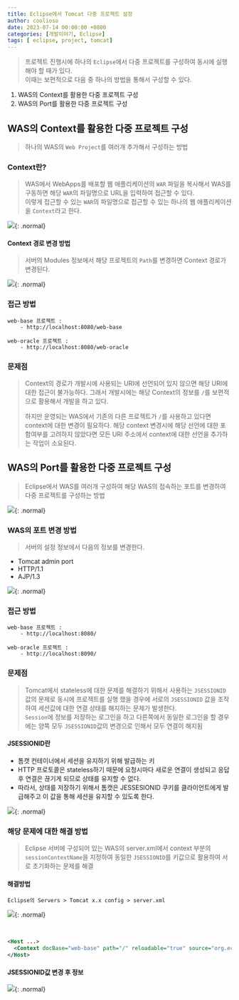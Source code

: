 ```yaml
---
title: Eclipse에서 Tomcat 다중 프로젝트 설정
author: coolioso
date: 2023-07-14 00:00:00 +0800
categories: [개발이야기, Eclipse]
tags: [ eclipse, project, tomcat]
---
```


> 프로젝트 진행시에 하나의 `Eclipse`에서 다중 프로젝트를 구성하여 동시에 실행해야 할 때가 있다.  
> 이때는 보편적으로 다음 중 하나의 방법을 통해서 구성할 수 있다.

1. WAS의 Context를 활용한 다중 프로젝트 구성
2. WAS의 Port를 활용한 다중 프로젝트 구성

## WAS의 Context를 활용한 다중 프로젝트 구성

> 하나의 WAS의 `Web Project`를 여러개 추가해서 구성하는 방법


### Context란?

> WAS에서 WebApps를 배포할 웹 애플리케이션의 `WAR` 파일을 복사해서 WAS를 구동하면 해당 `WAR`의 파일명으로 URL을 입력하여 접근할 수 있다.  
> 이렇게 접근할 수 있는 `WAR`의 파일명으로 접근할 수 있는 하나의 웹 애플리케이션을 `Context`라고 한다.

![](../cms-assets/posts/20230714/Eclipse-Tomcat-Step1.png){: .normal}



#### Context 경로 변경 방법

> 서버의 Modules 정보에서 해당 프로젝트의 `Path`를 변경하면 Context 경로가 변경된다.

![](../cms-assets/posts/20230714/Eclipse-Tomcat-Step2.png){: .normal}

### 접근 방법

```
web-base 프로젝트 : 
    - http://localhost:8080/web-base

web-oracle 프로젝트 :
    - http://localhost:8080/web-oracle
```

### 문제점

> Context의 경로가 개발시에 사용되는 URI에 선언되어 있지 않으면 해당 URI에 대한 접근이 불가능하다.
> 그래서 개발시에는 해당 Context의 정보를 `/`를 보편적으로 활용해서 개발을 하고 있다.
>
> 하지만 운영되는 WAS에서 기존의 다른 프로젝트가 `/`를 사용하고 있다면 context에 대한 변경이 필요하다.
> 해당 context 변경시에 해당 선언에 대한 포함여부를 고려하지 않았다면 모든 URI 주소에서 context에 대한 선언을 추가하는 작업이 소요된다.



## WAS의 Port를 활용한 다중 프로젝트 구성

> Eclipse에서 WAS를 여러개 구성하여 해당 WAS의 접속하는 포트를 변경하여 다중 프로젝트를 구성하는 방법

![](../cms-assets/posts/20230714/Eclipse-Tomcat-Step3.png){: .normal}



### WAS의 포트 변경 방법

> 서버의 설정 정보에서 다음의 정보를 변경한다.

- Tomcat admin port
- HTTP/1.1
- AJP/1.3

![](../cms-assets/posts/20230714/Eclipse-Tomcat-Step4.png){: .normal}



### 접근 방법

```
web-base 프로젝트 : 
    - http://localhost:8080/

web-oracle 프로젝트 :
    - http://localhost:8090/
```



### 문제점

> Tomcat에서 stateless에 대한 문제를 해결하기 위해서 사용하는 `JSESSIONID` 값의 문제로 동시에 프로젝트를 실행 했을 경우에 서로의 `JSESSIONID` 값을 조작하여 세션값에 대한 연결 상태를 해지하는 문제가 발생한다.  
> `Session`에 정보를 저장하는 로그인을 하고 다른쪽에서 동일한 로그인을 할 경우에는 양쪽 모두 `JSESSIONID`값의 변경으로 인해서 모두 연결이 해지됨

#### JSESSIONID란

- 톰캣 컨테이너에서 세션을 유지하기 위해 발급하는 키
- HTTP 프로토콜은 stateless하기 때문에 요청시마다 새로운 연결이 생성되고 응답후 연결은 끊기게 되므로 상태를 유지할 수 없다.
- 따라서, 상태를 저장하기 위해서 톰캣은 JESSESIONID 쿠키를 클라이언트에게 발급해주고 이 값을 통해 세션을 유지할 수 있도록 한다.

![](../cms-assets/posts/20230714/Eclipse-Tomcat-Step5.png){: .normal}

### 해당 문제에 대한 해결 방법

> Eclipse 서버에 구성되어 있는 WAS의 server.xml에서 context 부분의 `sessionContextName`을 지정하여 동일한 `JSESSIONID`를 키값으로 활용하여 서로 초기화하는 문제를 해결

#### 해결방법

```
Eclipse의 Servers > Tomcat x.x config > server.xml
```

![](../cms-assets/posts/20230714/Eclipse-Tomcat-Step6.png){: .normal}

⁠

```xml
<Host ...>
  <Context docBase="web-base" path="/" reloadable="true" source="org.eclipse.jst.jee.server:web-base" sessionCookieName="web-base"/>
</Host>
```


#### JSESSIONID값 변경 후 정보

![](../cms-assets/posts/20230714/Eclipse-Tomcat-Step7.png){: .normal}